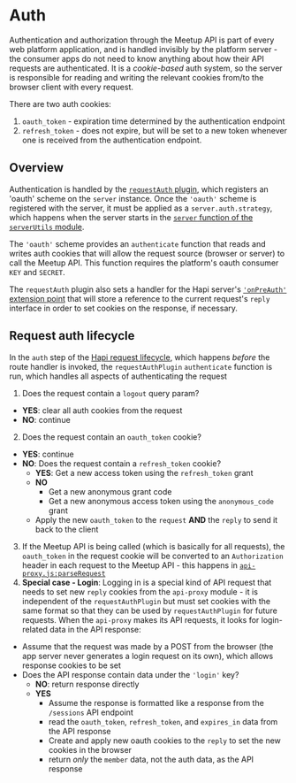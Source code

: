 # Auth

Authentication and authorization through the Meetup API is part of every web
platform application, and is handled invisibly by the platform server - the
consumer apps do not need to know anything about how their API requests are
authenticated. It is a _cookie-based_ auth system, so the server is responsible
for reading and writing the relevant cookies from/to the browser client with
every request.

There are two auth cookies:

1. `oauth_token` - expiration time determined by the authentication endpoint
2. `refresh_token` - does not expire, but will be set to a new token whenever
one is received from the authentication endpoint.

## Overview

Authentication is handled by the [`requestAuth` plugin](../plugins/requestAuthPlugin.js),
which registers an 'oauth' scheme on the `server` instance. Once the `'oauth'`
scheme is registered with the server, it must be applied as a `server.auth.strategy`,
which happens when the server starts in the
[`server` function of the `serverUtils` module](../util/serverUtils.js).

The `'oauth'` scheme provides an `authenticate` function that reads
and writes auth cookies that will allow the request source (browser or server)
to call the Meetup API. This function requires the platform's oauth consumer
`KEY` and `SECRET`.

The `requestAuth` plugin also sets a handler for the Hapi server's
[`'onPreAuth'` extension point](http://hapijs.com/api#request-lifecycle)
that will store a reference to the current request's `reply` interface in order
to set cookies on the response, if necessary.

## Request auth lifecycle

In the `auth` step of the [Hapi request lifecycle](http://hapijs.com/api#request-lifecycle),
which happens _before_ the route handler is invoked, the `requestAuthPlugin`
`authenticate` function is run, which handles all aspects of authenticating the request

1. Does the request contain a `logout` query param?
  - **YES**: clear all auth cookies from the request
  - **NO**: continue
2. Does the request contain an `oauth_token` cookie?
  - **YES**: continue
  - **NO**: Does the request contain a `refresh_token` cookie?
    - **YES**: Get a new access token using the `refresh_token` grant
    - **NO**
      - Get a new anonymous grant code
      - Get a new anonymous access token using the `anonymous_code` grant
    - Apply the new `oauth_token` to the `request` **AND** the `reply` to send
      it back to the client
3. If the Meetup API is being called (which is basically for all requests), the
`oauth_token` in the request cookie will be converted to an `Authorization` header
in each request to the Meetup API - this happens in [`api-proxy.js:parseRequest`](../apiProxy/api-proxy.js)
4. **Special case - Login**: Logging in is a special kind of API request that needs
to set new `reply` cookies from the `api-proxy` module - it is independent of the
`requestAuthPlugin` but must set cookies with the same format so that they can be
used by `requestAuthPlugin` for future requests. When the `api-proxy` makes
its API requests, it looks for login-related data in the API response:
  - Assume that the request was made by a POST from the browser (the app server never
    generates a login request on its own), which allows response cookies to be set
  - Does the API response contain data under the `'login'` key?
    - **NO**: return response directly
    - **YES**
      - Assume the response is formatted like a response from the `/sessions`
        API endpoint
      - read the `oauth_token`, `refresh_token`, and `expires_in` data from
        the API response
      - Create and apply new oauth cookies to the `reply` to set the new cookies
        in the browser
      - return _only_ the `member` data, not the auth data, as the API response
